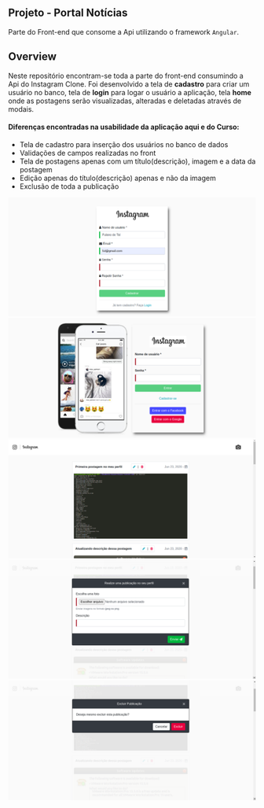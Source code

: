 ## Projeto - Portal Notícias

Parte do Front-end que consome a Api utilizando o framework `Angular`.

## Overview

Neste repositório encontram-se toda a parte do front-end consumindo a Api do Instagram Clone.
Foi desenvolvido a tela de **cadastro** para criar um usuário no banco, tela de **login** para logar o usuário a aplicação, tela **home** onde as postagens serão visualizadas, alteradas e deletadas através de modais.

#### Diferenças encontradas na usabilidade da aplicação aqui e do Curso:

- Tela de cadastro para inserção dos usuários no banco de dados
- Validações de campos realizadas no front
- Tela de postagens apenas com um título(descrição), imagem e a data da postagem
- Edição apenas do título(descrição) apenas e não da imagem
- Exclusão de toda a publicação

![](https://github.com/leandrobeandrade/curso-node/blob/master/instagram//front/cadastro.png)
![](https://github.com/leandrobeandrade/curso-node/blob/master/instagram//front/login.png)
![](https://github.com/leandrobeandrade/curso-node/blob/master/instagram//front/home.png)
![](https://github.com/leandrobeandrade/curso-node/blob/master/instagram//front/form.png)
![](https://github.com/leandrobeandrade/curso-node/blob/master/instagram//front/exclusao.png)
